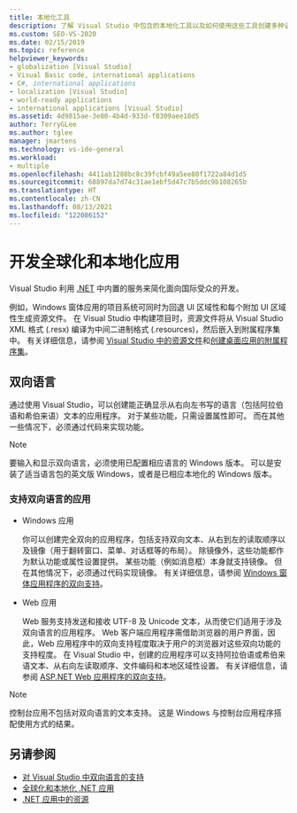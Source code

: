 ```yaml
---
title: 本地化工具
description: 了解 Visual Studio 中包含的本地化工具以及如何使用这些工具创建多种语言的本地化应用程序。
ms.custom: SEO-VS-2020
ms.date: 02/15/2019
ms.topic: reference
helpviewer_keywords:
- globalization [Visual Studio]
- Visual Basic code, international applications
- C#, international applications
- localization [Visual Studio]
- world-ready applications
- international applications [Visual Studio]
ms.assetid: 4d9815ae-3e80-4b4d-933d-f8309aee18d5
author: TerryGLee
ms.author: tglee
manager: jmartens
ms.technology: vs-ide-general
ms.workload:
- multiple
ms.openlocfilehash: 4411ab1280bc8c39fcbf49a5ee80f1722a84d1d5
ms.sourcegitcommit: 68897da7d74c31ae1ebf5d47c7b5ddc9b108265b
ms.translationtype: HT
ms.contentlocale: zh-CN
ms.lasthandoff: 08/13/2021
ms.locfileid: "122086152"
---
```

# <a name="develop-globalized-and-localized-apps"></a>开发全球化和本地化应用

Visual Studio 利用 [.NET](/dotnet/standard/globalization-localization/) 中内置的服务来简化面向国际受众的开发。

例如，Windows 窗体应用的项目系统可同时为回退 UI 区域性和每个附加 UI 区域性生成资源文件。 在 Visual Studio 中构建项目时，资源文件将从 Visual Studio XML 格式 (.resx) 编译为中间二进制格式 (.resources)，然后嵌入到附属程序集中。 有关详细信息，请参阅 [Visual Studio 中的资源文件](/dotnet/framework/resources/creating-resource-files-for-desktop-apps#VSResFiles)和[创建桌面应用的附属程序集](/dotnet/framework/resources/creating-satellite-assemblies-for-desktop-apps)。

## <a name="bidirectional-languages"></a>双向语言

通过使用 Visual Studio，可以创建能正确显示从右向左书写的语言（包括阿拉伯语和希伯来语）文本的应用程序。 对于某些功能，只需设置属性即可。 而在其他一些情况下，必须通过代码来实现功能。

> [!NOTE]
> 要输入和显示双向语言，必须使用已配置相应语言的 Windows 版本。 可以是安装了适当语言包的英文版 Windows，或者是已相应本地化的 Windows 版本。

### <a name="apps-that-support-bidirectional-languages"></a>支持双向语言的应用

- Windows 应用

   你可以创建完全双向的应用程序，包括支持双向文本、从右到左的读取顺序以及镜像（用于翻转窗口、菜单、对话框等的布局）。 除镜像外，这些功能都作为默认功能或属性设置提供。 某些功能（例如消息框）本身就支持镜像。 但在其他情况下，必须通过代码实现镜像。 有关详细信息，请参阅 [Windows 窗体应用程序的双向支持](/dotnet/framework/winforms/advanced/bi-directional-support-for-windows-forms-applications)。

- Web 应用

   Web 服务支持发送和接收 UTF-8 及 Unicode 文本，从而使它们适用于涉及双向语言的应用程序。 Web 客户端应用程序需借助浏览器的用户界面，因此，Web 应用程序中的双向支持程度取决于用户的浏览器对这些双向功能的支持程度。 在 Visual Studio 中，创建的应用程序可以支持阿拉伯语或希伯来语文本、从右向左读取顺序、文件编码和本地区域性设置。 有关详细信息，请参阅 [ASP.NET Web 应用程序的双向支持](/previous-versions/6eedwbtt(v=vs.140))。

> [!NOTE]
> 控制台应用不包括对双向语言的文本支持。 这是 Windows 与控制台应用程序搭配使用方式的结果。

## <a name="see-also"></a>另请参阅

- [对 Visual Studio 中双向语言的支持](use-bidirectional-languages.md)
- [全球化和本地化 .NET 应用](/dotnet/standard/globalization-localization/)
- [.NET 应用中的资源](/dotnet/framework/resources/)